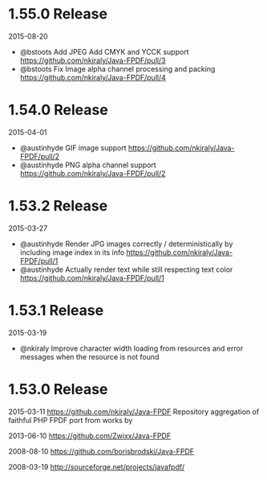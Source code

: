 # 1.55.0 Release

2015-08-20

* @bstoots Add JPEG Add CMYK and YCCK support https://github.com/nkiraly/Java-FPDF/pull/3
* @bstoots Fix Image alpha channel processing and packing https://github.com/nkiraly/Java-FPDF/pull/4


# 1.54.0 Release

2015-04-01

* @austinhyde GIF image support https://github.com/nkiraly/Java-FPDF/pull/2
* @austinhyde PNG alpha channel support https://github.com/nkiraly/Java-FPDF/pull/2


# 1.53.2 Release

2015-03-27

 * @austinhyde Render JPG images correctly / deterministically by including image index in its info https://github.com/nkiraly/Java-FPDF/pull/1
 * @austinhyde Actually render text while still respecting text color https://github.com/nkiraly/Java-FPDF/pull/1

# 1.53.1 Release

2015-03-19

 * @nkiraly Improve character width loading from resources and error messages when the resource is not found


# 1.53.0 Release

2015-03-11  https://github.com/nkiraly/Java-FPDF
Repository aggregation of faithful PHP FPDF port from works by

2013-06-10  https://github.com/Zwixx/Java-FPDF

2008-08-10  https://github.com/borisbrodski/Java-FPDF

2008-03-19  http://sourceforge.net/projects/javafpdf/
